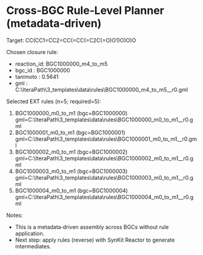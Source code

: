 # Cross‑BGC Rule‑Level Planner (metadata‑driven)

Target: CC(CC1=CC2=CC(=CC(=C2C(=O)O1)O)O)O

Chosen closure rule:
- reaction_id: BGC1000000_m4_to_m5
- bgc_id     : BGC1000000
- tanimoto   : 0.5641
- gml        : C:\IteraPath\3_templates\data\rules\BGC1000000_m4_to_m5__r0.gml

Selected EXT rules (n=5; required=5):
  1. BGC1000000_m0_to_m1 (bgc=BGC1000000) gml=C:\IteraPath\3_templates\data\rules\BGC1000000_m0_to_m1__r0.gml
  2. BGC1000001_m0_to_m1 (bgc=BGC1000001) gml=C:\IteraPath\3_templates\data\rules\BGC1000001_m0_to_m1__r0.gml
  3. BGC1000002_m0_to_m1 (bgc=BGC1000002) gml=C:\IteraPath\3_templates\data\rules\BGC1000002_m0_to_m1__r0.gml
  4. BGC1000003_m0_to_m1 (bgc=BGC1000003) gml=C:\IteraPath\3_templates\data\rules\BGC1000003_m0_to_m1__r0.gml
  5. BGC1000004_m0_to_m1 (bgc=BGC1000004) gml=C:\IteraPath\3_templates\data\rules\BGC1000004_m0_to_m1__r0.gml

Notes:
- This is a metadata‑driven assembly across BGCs without rule application.
- Next step: apply rules (reverse) with SynKit Reactor to generate intermediates.
